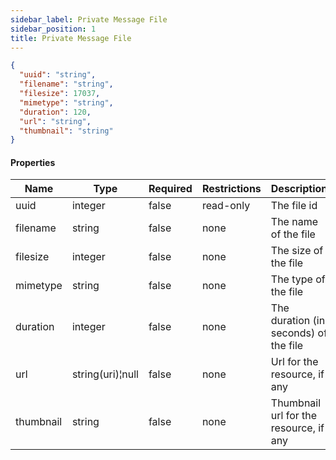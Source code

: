 ```yaml
---
sidebar_label: Private Message File
sidebar_position: 1
title: Private Message File
---
```


```json
{
  "uuid": "string",
  "filename": "string",
  "filesize": 17037,
  "mimetype": "string",
  "duration": 120,
  "url": "string",
  "thumbnail": "string"
}

```

#### Properties

|Name|Type|Required|Restrictions|Description|
|---|---|---|---|---|
|uuid|integer|false|read-only|The file id|
|filename|string|false|none|The name of the file|
|filesize|integer|false|none|The size of the file|
|mimetype|string|false|none|The type of the file|
|duration|integer|false|none|The duration (in seconds) of the file| 
|url|string(uri)¦null|false|none|Url for the resource, if any|
|thumbnail|string|false|none|Thumbnail url for the resource, if any|


